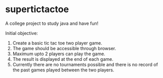 supertictactoe
==============

A college project to study java and have fun!

Initial objective:
1. Create a basic tic tac toe two player game.
2. The game should be accessible through browser.
3. Maximum upto 2 players can play the game.
4. The result is displayed at the end of each game.
5. Currently there are no tournaments possible and there is no record of the past games played between the two players.

